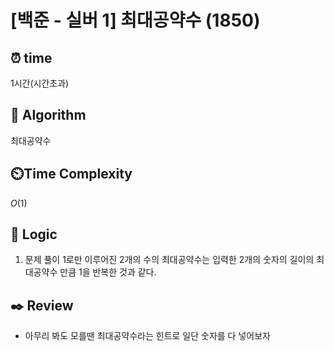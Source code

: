 # [백준 - 실버 1] 최대공약수 (1850)

## ⏰  **time**

1시간(시간초과)

## :pushpin: **Algorithm**

최대공약수

## ⏲️**Time Complexity**

$O(1)$

## :round_pushpin: **Logic**
1. 문제 풀이
    1로만 이루어진 2개의 수의 최대공약수는 입력한 2개의 숫자의 길이의 최대공약수 만큼 1을 반복한 것과 같다.

## :black_nib: **Review**
- 아무리 봐도 모를땐 최대공약수라는 힌트로 일단 숫자를 다 넣어보자